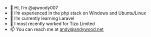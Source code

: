 - 👋 Hi, I’m @ajwoody007
- 👀 I’m experienced in the php stack on Windows and Ubuntu/Linux
- 🌱 I’m currently learning Laravel
- 💞️ I most recently worked for Tizo Limited
- 📫 You can reach me at andy@andywood.net

<!---
ajwoody007/ajwoody007 is a ✨ special ✨ repository because its `README.md` (this file) appears on your GitHub profile.
You can click the Preview link to take a look at your changes.
--->
